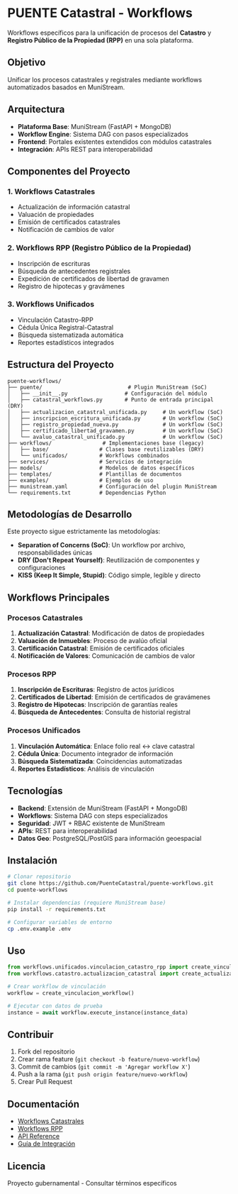 # PUENTE Catastral - Workflows

Workflows específicos para la unificación de procesos del **Catastro** y **Registro Público de la Propiedad (RPP)** en una sola plataforma.

## Objetivo

Unificar los procesos catastrales y registrales mediante workflows automatizados basados en MuniStream.

## Arquitectura

- **Plataforma Base**: MuniStream (FastAPI + MongoDB)
- **Workflow Engine**: Sistema DAG con pasos especializados
- **Frontend**: Portales existentes extendidos con módulos catastrales
- **Integración**: APIs REST para interoperabilidad

## Componentes del Proyecto

### 1. Workflows Catastrales
- Actualización de información catastral
- Valuación de propiedades
- Emisión de certificados catastrales
- Notificación de cambios de valor

### 2. Workflows RPP (Registro Público de la Propiedad)
- Inscripción de escrituras
- Búsqueda de antecedentes registrales
- Expedición de certificados de libertad de gravamen
- Registro de hipotecas y gravámenes

### 3. Workflows Unificados
- Vinculación Catastro-RPP
- Cédula Única Registral-Catastral
- Búsqueda sistematizada automática
- Reportes estadísticos integrados

## Estructura del Proyecto

```
puente-workflows/
├── puente/                           # Plugin MuniStream (SoC)
│   ├── __init__.py                  # Configuración del módulo
│   ├── catastral_workflows.py       # Punto de entrada principal (DRY)
│   ├── actualizacion_catastral_unificada.py     # Un workflow (SoC)
│   ├── inscripcion_escritura_unificada.py       # Un workflow (SoC)
│   ├── registro_propiedad_nueva.py              # Un workflow (SoC)
│   ├── certificado_libertad_gravamen.py         # Un workflow (SoC)
│   └── avaluo_catastral_unificado.py            # Un workflow (SoC)
├── workflows/                # Implementaciones base (legacy)
│   ├── base/                # Clases base reutilizables (DRY)
│   └── unificados/          # Workflows combinados
├── services/                # Servicios de integración
├── models/                  # Modelos de datos específicos
├── templates/               # Plantillas de documentos
├── examples/                # Ejemplos de uso
├── munistream.yaml          # Configuración del plugin MuniStream
└── requirements.txt         # Dependencias Python
```

## Metodologías de Desarrollo

Este proyecto sigue estrictamente las metodologías:

- **Separation of Concerns (SoC)**: Un workflow por archivo, responsabilidades únicas
- **DRY (Don't Repeat Yourself)**: Reutilización de componentes y configuraciones
- **KISS (Keep It Simple, Stupid)**: Código simple, legible y directo

## Workflows Principales

### Procesos Catastrales
1. **Actualización Catastral**: Modificación de datos de propiedades
2. **Valuación de Inmuebles**: Proceso de avalúo oficial
3. **Certificación Catastral**: Emisión de certificados oficiales
4. **Notificación de Valores**: Comunicación de cambios de valor

### Procesos RPP
1. **Inscripción de Escrituras**: Registro de actos jurídicos
2. **Certificados de Libertad**: Emisión de certificados de gravámenes
3. **Registro de Hipotecas**: Inscripción de garantías reales
4. **Búsqueda de Antecedentes**: Consulta de historial registral

### Procesos Unificados
1. **Vinculación Automática**: Enlace folio real ↔ clave catastral
2. **Cédula Única**: Documento integrador de información
3. **Búsqueda Sistematizada**: Coincidencias automatizadas
4. **Reportes Estadísticos**: Análisis de vinculación

## Tecnologías

- **Backend**: Extensión de MuniStream (FastAPI + MongoDB)
- **Workflows**: Sistema DAG con steps especializados
- **Seguridad**: JWT + RBAC existente de MuniStream
- **APIs**: REST para interoperabilidad
- **Datos Geo**: PostgreSQL/PostGIS para información geoespacial

## Instalación

```bash
# Clonar repositorio
git clone https://github.com/PuenteCatastral/puente-workflows.git
cd puente-workflows

# Instalar dependencias (requiere MuniStream base)
pip install -r requirements.txt

# Configurar variables de entorno
cp .env.example .env
```

## Uso

```python
from workflows.unificados.vinculacion_catastro_rpp import create_vinculacion_workflow
from workflows.catastro.actualizacion_catastral import create_actualizacion_workflow

# Crear workflow de vinculación
workflow = create_vinculacion_workflow()

# Ejecutar con datos de prueba
instance = await workflow.execute_instance(instance_data)
```

## Contribuir

1. Fork del repositorio
2. Crear rama feature (`git checkout -b feature/nuevo-workflow`)
3. Commit de cambios (`git commit -m 'Agregar workflow X'`)
4. Push a la rama (`git push origin feature/nuevo-workflow`)
5. Crear Pull Request

## Documentación

- [Workflows Catastrales](docs/workflows-catastro.md)
- [Workflows RPP](docs/workflows-rpp.md)
- [API Reference](docs/api.md)
- [Guía de Integración](docs/integracion.md)

## Licencia

Proyecto gubernamental - Consultar términos específicos